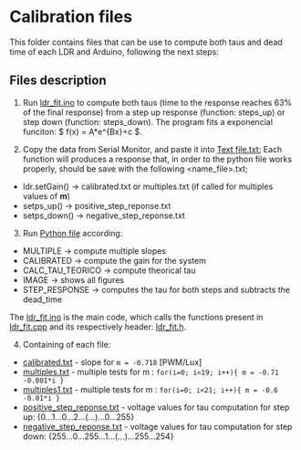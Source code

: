 # Calibration files

This folder contains files that can be use to compute both taus and dead time of each LDR and Arduino, following the next steps:

## Files description

1. Run [ldr_fit.ino](./ldr_fit.ino) to compute both taus (time to the response reaches 63% of the final response) from a step up response (function: steps_up) or step down (function: steps_down). The program fits a exponencial funciton: $ f(x) = A\*e^{Bx}+c $.

2. Copy the data from Serial Monitor, and paste it into [Text file.txt](./text_files); Each function will produces a response that, in order to the python file works properly, should be save with the following <name_file>.txt;
  * ldr.setGain() -> calibrated.txt or multiples.txt (if called for multiples values of **m**)
  * setps_up() -> positive_step_reponse.txt
  * setps_down() -> negative_step_reponse.txt

3. Run [Python file](./ldr_fit.py) according:
  * MULTIPLE            -> compute multiple slopes
  * CALIBRATED          -> compute the gain for the system
  * CALC_TAU_TEORICO    -> compute theorical tau
  * IMAGE               -> shows all figures
  * STEP_RESPONSE       -> computes the tau for both steps and subtracts the dead_time

The [ldr_fit.ino](./ldr_fit.ino) is the main code, which calls the functions present in [ldr_fit.cpp](./ldr_fit.cpp) and its respectively header: [ldr_fit.h](./ldr_fit.h).

4. Containing of each file:
  * [calibrated.txt](./text_files/calibrated.txt) - slope for ```m = -0.718``` [PWM/Lux] 
  * [multiples.txt](./text_files/multiples.txt) - multiple tests for m : ```for(i=0; i<19; i++){ m = -0.71 -0.001*i }```
  * [multiples1.txt](./text_files/multiples1.txt) - multiple tests for m : ```for(i=0; i<21; i++){ m = -0.6 -0.01*i }```
  * [positive_step_reponse.txt](./text_files/positive_step_reponse.txt) - voltage values for tau computation for step up: {0...1...0...2...(...)...0...255}
  * [negative_step_reponse.txt](./text_files/negative_step_reponse.txt) - voltage values for tau computation for step down: {255...0...255...1...(...)...255...254}
